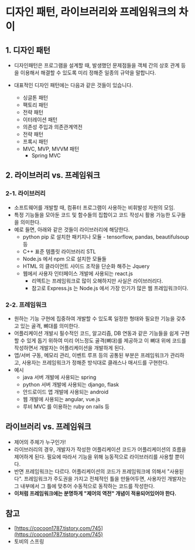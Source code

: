 # 디자인 패턴, 라이브러리와 프레임워크의 차이

## 1. 디자인 패턴

* 디자인패턴은 프로그램을 설계할 때, 발생했던 문제점들을 객체 간의 상호 관계 등을 이용해서 해결할 수 있도록 미리 정해준 일종의 규약을 말합니다.&#x20;
*   대표적인 디자인 패턴에는 다음과 같은 것들이 있습니다.&#x20;

    * 싱글톤 패턴&#x20;
    * 팩토리 패턴&#x20;
    * 전략 패턴&#x20;
    * 이터레이션 패턴&#x20;
    * 의존성 주입과 의존관계역전&#x20;
    * 전략 패턴&#x20;
    * 프록시 패턴&#x20;
    * MVC, MVP, MVVM 패턴&#x20;
      * Spring MVC&#x20;



## 2. 라이브러리 vs. 프레임워크

### 2-1. 라이브러리&#x20;

* 소프트웨어를 개발할 때, 컴퓨터 프로그램이 사용하는 비휘발성 자원의 모임.&#x20;
* 특정 기능들을 모아둔 코드 및 함수들의 집합이고 코드 작성시 활용 가능한 도구들을 의미한다.&#x20;
* 예로 들면, 아래와 같은 것들이 라이브러리에 해당한다.&#x20;
  * python pip 로 설치한 패키지나 모듈 - tensorflow, pandas, beautifulsoup 등&#x20;
  * C++ 표준 템플릿 라이브러리 STL&#x20;
  * Node.js 에서 npm 으로 설치한 모듈들&#x20;
  * HTML 의 클라이언트 사이드 조작을 단순화 해주는 Jquery&#x20;
  * 웹에서 사용자 인터페이스 개발에 사용되는 react.js&#x20;
    * 리엑트는 프레임워크로 많이 오해하지만 사실은 라이브러리다.&#x20;
    * 참고로 Express.js 는 Node.js 에서 가장 인기가 많은 웹 프레임워크이다.&#x20;

### 2-2. 프레임워크&#x20;

* 원하는 기능 구현에 집중하여 개발할 수 있도록 일정한 형태와 필요한 기능을 갖추고 있는 골격, 뼈대를 의미한다.&#x20;
* 어플리케이션 개발시 필수적인 코드, 알고리즘, DB 연동과 같은 기능들을 쉽게 구현할 수 있게 돕기 위하여 미리 어느정도 골격(뼈대)를 제공하고 이 뼈대 위에 코드를 작성하면서 개발자는 어플리케이션을 개발하게 된다.&#x20;
* 앱/서버 구동, 메모리 관리, 이벤트 루프 등의 공통된 부분은 프레임워크가 관리하고, 사용자는 프레임워크가 정해준 방식대로 클래스나 매서드를 구현한다.&#x20;
* 예시&#x20;
  * java 서버 개발에 사용되는 spring&#x20;
  * python 서버 개발에 사용되는 django, flask&#x20;
  * 안드로이드 앱 개발에 사용되는 android&#x20;
  * 웹 개발에 사용되는 angular, vue.js&#x20;
  * 루비 MVC 를 이용하는 ruby on rails 등&#x20;

## 라이브러리 vs. 프레임워크&#x20;

* 제어의 주체가 누구인가!&#x20;
* 라이브러리의 경우, 개발자가 작성한 어플리케이션 코드가 어플리케이션의 흐름을 제어하게 된다. 필요에 따라서 기능을 위해 능동적으로 라이브러리를 사용할 뿐이다.&#x20;
* 반면 프레임워크는 다르다. 어플리케이션의 코드가 프레임워크에 의해서 "사용된다". 프레임워크가 주도권을 가지고 전체적인 틀을 만들어두면, 사용자인 개발자는 그 내부에서 그 틀에 맞추어 수동적으로 동작하는 코드를 작성한다.&#x20;
* **이처럼 프레임워크에는 분명하게 "제어의 역전" 개념이 적용되어있어야 한다.**  &#x20;



## 참고&#x20;

* [https://cocoon1787.tistory.com/745](https://cocoon1787.tistory.com/745)
* 토비의 스프링&#x20;
